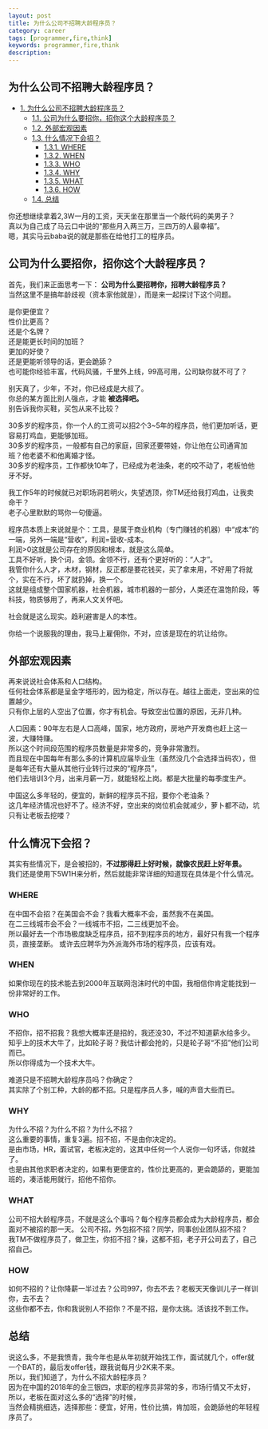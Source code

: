 ```yaml
---
layout: post
title: 为什么公司不招聘大龄程序员？
category: career
tags: [programmer,fire,think]
keywords: programmer,fire,think
description: 
---
```


<div id="table-of-contents">
<h2>为什么公司不招聘大龄程序员？</h2>
<div id="text-table-of-contents">
<ul>
<li><a href="#sec-1">1. 为什么公司不招聘大龄程序员？</a>
<ul>
<li><a href="#sec-1-1">1.1. 公司为什么要招你，招你这个大龄程序员？</a></li>
<li><a href="#sec-1-2">1.2. 外部宏观因素</a></li>
<li><a href="#sec-1-3">1.3. 什么情况下会招？</a>
<ul>
<li><a href="#sec-1-3-1">1.3.1. WHERE</a></li>
<li><a href="#sec-1-3-2">1.3.2. WHEN</a></li>
<li><a href="#sec-1-3-3">1.3.3. WHO</a></li>
<li><a href="#sec-1-3-4">1.3.4. WHY</a></li>
<li><a href="#sec-1-3-5">1.3.5. WHAT</a></li>
<li><a href="#sec-1-3-6">1.3.6. HOW</a></li>
</ul>
</li>
<li><a href="#sec-1-4">1.4. 总结</a></li>
</ul>
</li>
</ul>
</div>
</div>


你还想继续拿着2,3W一月的工资，天天坐在那里当一个敲代码的美男子？   
真以为自己成了马云口中说的“那些月入两三万，三四万的人最幸福”。   
嗯，其实马云baba说的就是那些在给他打工的程序员。  

## 公司为什么要招你，招你这个大龄程序员？<a id="sec-1-1" name="sec-1-1"></a>

首先，我们来正面思考一下： **公司为什么要招聘你，招聘大龄程序员？**  
当然这里不是搞年龄歧视（资本家他就是），而是来一起探讨下这个问题。  

是你更便宜？  
性价比更高？  
还是个名牌？  
还是能更长时间的加班？  
更加的好使？  
还是更能听领导的话，更会跪舔？  
也可能你经验丰富，代码风骚，千里外上线，99高可用，公司缺你就不可了？  

别天真了，少年，不对，你已经成是大叔了。  
你总的某方面比别人强点，才能 **被选择吧。**  
别告诉我你买鞋，买包从来不比较？  

30多岁的程序员，你一个人的工资可以招2个3~5年的程序员，他们更加听话，更容易打鸡血，更能够加班。  
30多岁的程序员，一般都有自己的家庭，回家还要带娃，你让他在公司通宵加班？他老婆不和他离婚才怪。  
30多岁的程序员，工作都快10年了，已经成为老油条，老的咬不动了，老板怕他牙不好。  

我工作5年的时候就已对职场洞若明火，失望透顶，你TM还给我打鸡血，让我卖命干？  
老子心里默默的骂你一句傻逼。  

程序员本质上来说就是个：工具，是属于商业机构（专门赚钱的机器）中“成本”的一端，另外一端是“营收”，利润=营收-成本。  
利润>0这就是公司存在的原因和根本，就是这么简单。  
工具不好听，换个词，金领。金领不行，还有个更好听的：“人才”。  
我管你什么人才，木材，钢材，反正都是要花钱买，买了拿来用，不好用了将就个，实在不行，坏了就扔掉，换一个。  
这就是组成整个国家机器，社会机器，城市机器的一部分，人类还在温饱阶段，等科技，物质够用了，再来人文关怀吧。  

社会就是这么现实。趋利避害是人的本性。  

你给一个说服我的理由，我马上雇佣你，不对，应该是现在的坑让给你。  

## 外部宏观因素<a id="sec-1-2" name="sec-1-2"></a>

再来说说社会体系和人口结构。  
任何社会体系都是呈金字塔形的，因为稳定，所以存在。越往上面走，空出来的位置越少。  
只有你上层的人空出了位置，你才有机会。导致空出位置的原因，无非几种。  

人口因素：90年左右是人口高峰，国家，地方政府，房地产开发商也赶上这一波，大赚特赚。  
所以这个时间段范围的程序员数量是非常多的，竞争非常激烈。  
而且现在中国每年有那么多的计算机应届毕业生（虽然没几个会选择当码农），但是每年还有大量从其他行业转行过来的“程序员”，  
他们去培训3个月，出来月薪一万，就能轻松上岗。都是大批量的每季度生产。  

中国这么多年轻的，便宜的，新鲜的程序员不招，要你个老油条？   
这几年经济情况也好不了。经济不好，空出来的岗位机会就减少，萝卜都不动，坑只有让老板去挖喽？  

## 什么情况下会招？<a id="sec-1-3" name="sec-1-3"></a>

其实有些情况下，是会被招的，**不过那得赶上好时候，就像农民赶上好年景。**  
我们还是使用下5W1H来分析，然后就能非常详细的知道现在具体是个什么情况。    

### WHERE<a id="sec-1-3-1" name="sec-1-3-1"></a>

在中国不会招？在美国会不会？我看大概率不会，虽然我不在美国。  
在二三线城市会不会？一线城市不招，二三线更加不会。  
所以最好去一个市场极度缺乏程序员，招不到程序员的地方，最好只有我一个程序员，直接垄断。 
或许去应聘华为外派海外市场的程序员，应该有戏。  

### WHEN<a id="sec-1-3-2" name="sec-1-3-2"></a>

如果你现在的技术能去到2000年互联网泡沫时代的中国，我相信你肯定能找到一份非常好的工作。  

### WHO<a id="sec-1-3-3" name="sec-1-3-3"></a>

不招你，招不招我？我想大概率还是招的，我还没30，不过不知道薪水给多少。  
知乎上的技术大牛了，比如轮子哥？我估计都会抢的，只是轮子哥“不招”他们公司而已。  
所以你得成为一个技术大牛。  

难道只是不招聘大龄程序员吗？你确定？  
其实除了个别工种，大龄的都不招。只是程序员人多，喊的声音大些而已。  

### WHY<a id="sec-1-3-4" name="sec-1-3-4"></a>

为什么不招？为什么不招？为什么不招？  
这么重要的事情，重复3遍。招不招，不是由你决定的。  
是由市场，HR，面试官，老板决定的，这其中任何一个人说你一句坏话，你就挂了。  
也是由其他求职者决定的，如果有更便宜的，性价比更高的，更会跪舔的，更能加班的，凑活能用就行，招他不招你。  

### WHAT<a id="sec-1-3-5" name="sec-1-3-5"></a>

公司不招大龄程序员，不就是这么个事吗？每个程序员都会成为大龄程序员，都会面对不被招的那一天。 
公司不招，外包招不招？同学，同事创业团队招不招？  
我TM不做程序员了，做卫生，你招不招？操，这都不招，老子开公司去了，自己招自己。  

### HOW<a id="sec-1-3-6" name="sec-1-3-6"></a>

如何不招的？让你降薪一半过去？公司997，你去不去？老板天天像训儿子一样训你，去不去？  
这些你都不去，你和我说别人不招你？不是不招，是你太挑。活该找不到工作。  

## 总结<a id="sec-1-4" name="sec-1-4"></a>

说这么多，不是我愤青，我今年也是从年初就开始找工作，面试就几个，offer就一个BAT的，最后发offer钱，跟我说每月少2K来不来。  
所以，我们知道了，为什么不招大龄程序员？  
因为在中国的2018年的金三银四，求职的程序员非常的多，市场行情又不太好，所以，老板在面对这么多的“选择”的时候，   
当然会精挑细选，选择那些：便宜，好用，性价比搞，肯加班，会跪舔他的年轻程序员了。  
